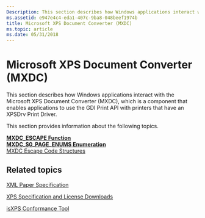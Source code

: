 ```yaml
---
Description: This section describes how Windows applications interact with the Microsoft XPS Document Converter (MXDC), which is a component that enables applications to use the GDI Print API with printers that have an XPSDrv Print Driver.
ms.assetid: e947e4c4-eda1-407c-9ba8-048beef1974b
title: Microsoft XPS Document Converter (MXDC)
ms.topic: article
ms.date: 05/31/2018
---
```


# Microsoft XPS Document Converter (MXDC)

This section describes how Windows applications interact with the Microsoft XPS Document Converter (MXDC), which is a component that enables applications to use the GDI Print API with printers that have an XPSDrv Print Driver.

This section provides information about the following topics.

<dl>

[**MXDC\_ESCAPE Function**](mxdc-escape.md)  
[**MXDC\_S0\_PAGE\_ENUMS Enumeration**](mxdcs0pageenums.md)  
[MXDC Escape Code Structures](mxdc-escape-codes.md)  
</dl>

## Related topics

<dl> <dt>

[XML Paper Specification](https://www.microsoft.com/download/details.aspx?id=11816)
</dt> <dt>

[XPS Specification and License Downloads](https://www.microsoft.com/download/details.aspx?id=11816)
</dt> <dt>

[isXPS Conformance Tool](https://msdn.microsoft.com/library/Aa348104(v=VS.85).aspx)
</dt> </dl>

 

 



